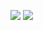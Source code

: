 <!--
[![My github stats](https://github-readme-stats.vercel.app/api?username=KasperFranz&show_icons=true)](https://github.com/anuraghazra/github-readme-stats)

[![Top Langs](https://github-readme-stats.vercel.app/api/top-langs/?username=KasperFranz&layout=compact&include_all_commits=true&count_private=true)](https://github.com/anuraghazra/github-readme-stats)
align="center" 
-->

<p>
  <img src="https://github-readme-stats.vercel.app/api?username=KasperFranz&show_icons=true&include_all_commits=true&count_private=true">
  <img src="https://github-readme-stats.vercel.app/api/top-langs/?username=KasperFranz&layout=compact">
</p>
